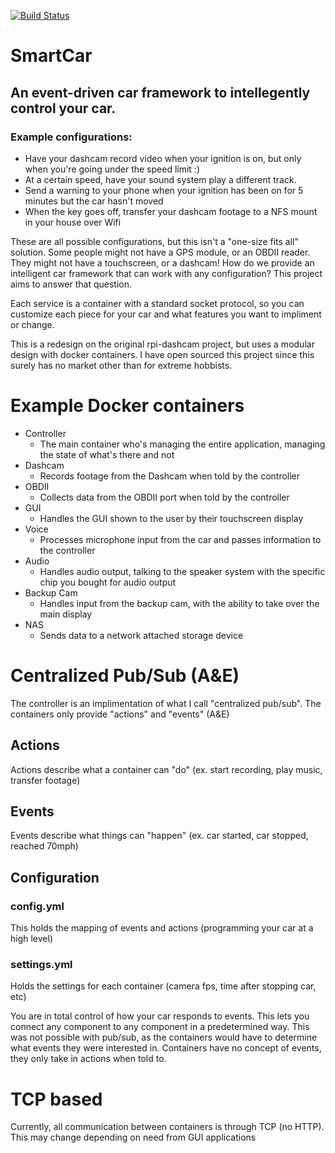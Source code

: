 [![Build Status](https://travis-ci.com/jrcichra/smartcar.svg?branch=master)](https://travis-ci.com/jrcichra/smartcar)
# SmartCar

## An event-driven car framework to intellegently control your car.

### Example configurations:
+ Have your dashcam record video when your ignition is on, but only when you're going under the speed limit :)
+ At a certain speed, have your sound system play a different track.
+ Send a warning to your phone when your ignition has been on for 5 minutes but the car hasn't moved
+ When the key goes off, transfer your dashcam footage to a NFS mount in your house over Wifi

These are all possible configurations, but this isn't a "one-size fits all" solution. Some people might not have a GPS module, or an OBDII reader. They might not have a touchscreen, or a dashcam! How do we provide an intelligent car framework that can work with any configuration? This project aims to answer that question.

Each service is a container with a standard socket protocol, so you can customize each piece for your car and what features you want to impliment or change.

This is a redesign on the original rpi-dashcam project, but uses a modular design with docker containers. I have open sourced this project since this surely has no market other than for extreme hobbists.

# Example Docker containers
+ Controller
  + The main container who's managing the entire application, managing the state of what's there and not
+ Dashcam
  + Records footage from the Dashcam when told by the controller
+ OBDII
  + Collects data from the OBDII port when told by the controller
+ GUI
  + Handles the GUI shown to the user by their touchscreen display
+ Voice
  + Processes microphone input from the car and passes information to the controller
+ Audio
  + Handles audio output, talking to the speaker system with the specific chip you bought for audio output
+ Backup Cam
  + Handles input from the backup cam, with the ability to take over the main display
+ NAS 
  + Sends data to a network attached storage device
  
# Centralized Pub/Sub (A&E)
The controller is an implimentation of what I call "centralized pub/sub". The containers only provide "actions" and "events" (A&E)
## Actions
Actions describe what a container can "do" (ex. start recording, play music, transfer footage)
## Events
Events describe what things can "happen" (ex. car started, car stopped, reached 70mph)
## Configuration
### config.yml
This holds the mapping of events and actions (programming your car at a high level)
### settings.yml
Holds the settings for each container (camera fps, time after stopping car, etc)

You are in total control of how your car responds to events. This lets you connect any component to any component in a predetermined way. This was not possible with pub/sub, as the containers would have to determine what events they were interested in. Containers have no concept of events, they only take in actions when told to.

# TCP based
Currently, all communication between containers is through TCP (no HTTP). This may change depending on need from GUI applications

